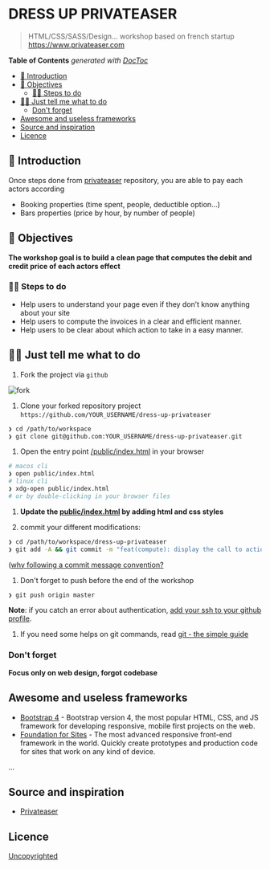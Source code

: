 # DRESS UP PRIVATEASER

> HTML/CSS/SASS/Design... workshop based on french startup https://www.privateaser.com

<!-- START doctoc generated TOC please keep comment here to allow auto update -->
<!-- DON'T EDIT THIS SECTION, INSTEAD RE-RUN doctoc TO UPDATE -->
**Table of Contents**  *generated with [DocToc](https://github.com/thlorenz/doctoc)*

- [🐣 Introduction](#-introduction)
- [🎯 Objectives](#-objectives)
  - [🏃‍♀️ Steps to do](#%E2%80%8D-steps-to-do)
- [👩‍💻 Just tell me what to do](#%E2%80%8D-just-tell-me-what-to-do)
  - [Don't forget](#dont-forget)
- [Awesome and useless frameworks](#awesome-and-useless-frameworks)
- [Source and inspiration](#source-and-inspiration)
- [Licence](#licence)

<!-- END doctoc generated TOC please keep comment here to allow auto update -->

## 🐣 Introduction

Once steps done from [privateaser](https://github.com/92bondstreet/privateaser) repository, you are able to pay each actors according

* Booking properties (time spent, people, deductible option...)
* Bars properties (price by hour, by number of people)

## 🎯 Objectives

**The workshop goal is to build a clean page that computes the debit and credit price of each actors effect**

### 🏃‍♀️ Steps to do

* Help users to understand your page even if they don’t know anything about your site
* Help users to compute the invoices in a clear and efficient manner.
* Help users to be clear about which action to take in a easy manner.

## 👩‍💻 Just tell me what to do

1. Fork the project via `github`

![fork](./fork.png)

1. Clone your forked repository project `https://github.com/YOUR_USERNAME/dress-up-privateaser`

```sh
❯ cd /path/to/workspace
❯ git clone git@github.com:YOUR_USERNAME/dress-up-privateaser.git
```

1. Open the entry point [/public/index.html](./public/index.html) in your browser

```sh
# macos cli
❯ open public/index.html
# linux cli
❯ xdg-open public/index.html
# or by double-clicking in your browser files
```

1. **Update the [public/index.html](./public/index.html) by adding html and css styles**

1. commit your different modifications:

```sh
❯ cd /path/to/workspace/dress-up-privateaser
❯ git add -A && git commit -m "feat(compute): display the call to action button"
```

([why following a commit message convention?](https://www.conventionalcommits.org)

1. Don't forget to push before the end of the workshop

```sh
❯ git push origin master
```

**Note**: if you catch an error about authentication, [add your ssh to your github profile](https://help.github.com/articles/connecting-to-github-with-ssh/).

1. If you need some helps on git commands, read [git - the simple guide](http://rogerdudler.github.io/git-guide/)

### Don't forget

**Focus only on web design, forgot codebase**

## Awesome and useless frameworks

* [Bootstrap 4](http://getbootstrap.com) - Bootstrap version 4, the most popular HTML, CSS, and JS framework for developing responsive, mobile first projects on the web.
* [Foundation for Sites](https://foundation.zurb.com) - The most advanced responsive front-end framework in the world. Quickly create prototypes and production code for sites that work on any kind of device.

...


## Source and inspiration

* [Privateaser](https://www.privateaser.com)

## Licence

[Uncopyrighted](http://zenhabits.net/uncopyright/)
